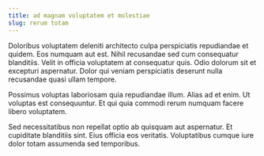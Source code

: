 ```yaml
---
title: ad magnam voluptatem et molestiae
slug: rerum totam
---
```


Doloribus voluptatem deleniti architecto culpa perspiciatis repudiandae et quidem. Eos numquam aut est. Nihil recusandae sed cum consequatur blanditiis. Velit in officia voluptatem at consequatur quis. Odio dolorum sit et excepturi aspernatur. Dolor qui veniam perspiciatis deserunt nulla recusandae quasi ullam tempore.

Possimus voluptas laboriosam quia repudiandae illum. Alias ad et enim. Ut voluptas est consequuntur. Et qui quia commodi rerum numquam facere libero voluptatem.

Sed necessitatibus non repellat optio ab quisquam aut aspernatur. Et cupiditate blanditiis sint. Eius officia eos veritatis. Voluptatibus cumque iure dolor totam assumenda sed temporibus.
